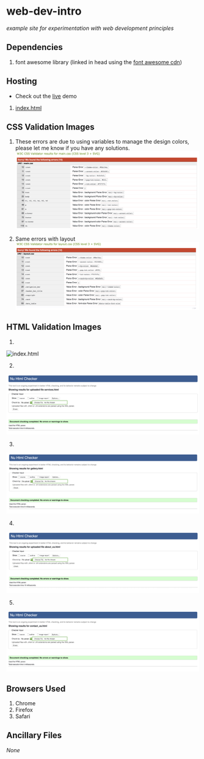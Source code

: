 # web-dev-intro

   *example site for experimentation with web development principles*

## Dependencies

1. font awesome library (linked in head using the [font awesome cdn](https://fontawesome.com/?from=io))

## Hosting

   - Check out the [live](https://ztbochanski.github.io/web-dev-intro/) demo

1. [index.html](https://github.com/ztbochanski/web-dev-intro/blob/master/index.html)

## CSS Validation Images

1. These errors are due to using variables to manage the design colors, please let me know if you have any solutions.
![main.css][main_css]

2. Same errors with layout
![layout.css][layout_css]


[main_css]: https://github.com/ztbochanski/web-dev-intro/blob/master/images/a2_validation/main.png "main.css"
[layout_css]: https://github.com/ztbochanski/web-dev-intro/blob/master/images/a2_validation/layout.png "layout.css"

## HTML Validation Images

1.
![index.html][index_html]

[index_html]: https://github.com/ztbochanski/web-dev-intro/blob/master/images/a2_validation/index.png "index.html"

2.
![services.html][services_html]

[services_html]: https://github.com/ztbochanski/web-dev-intro/blob/master/images/a2_validation/services.png "services.html"

3.
![gallery.html][gallery_html]

[gallery_html]: https://github.com/ztbochanski/web-dev-intro/blob/master/images/a2_validation/gallery.png "gallery.html"

4.
![about_us.html][about_us_html]

[about_us_html]: https://github.com/ztbochanski/web-dev-intro/blob/master/images/a2_validation/about_us.png "about_us.html"

5.
![contact_us.html][contact_us_html]

[contact_us_html]: https://github.com/ztbochanski/web-dev-intro/blob/master/images/a2_validation/contact_us.png "contact_us.html"

## Browsers Used

1. Chrome
2. Firefox
3. Safari

## Ancillary Files

*None*
